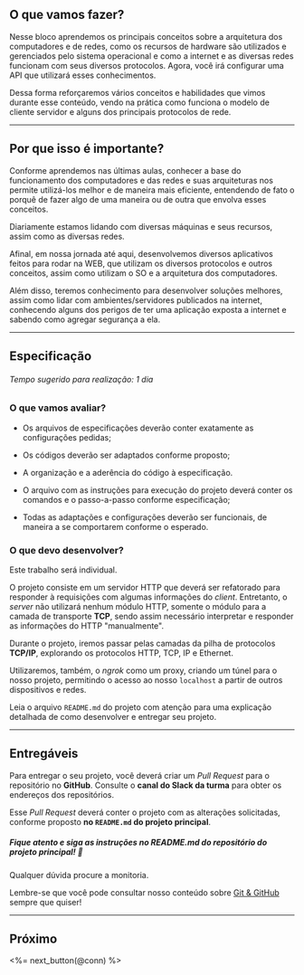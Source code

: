 ## O que vamos fazer?

Nesse bloco aprendemos os principais conceitos sobre a arquitetura dos computadores e de redes, como os recursos de hardware são utilizados e gerenciados pelo sistema operacional e como a internet e as diversas redes funcionam com seus diversos protocolos. Agora, você irá configurar uma API que utilizará esses conhecimentos.

Dessa forma reforçaremos vários conceitos e habilidades que vimos durante esse conteúdo, vendo na prática como funciona o modelo de cliente servidor e alguns dos principais protocolos de rede.

---

## Por que isso é importante?

Conforme aprendemos nas últimas aulas, conhecer a base do funcionamento dos computadores e das redes e suas arquiteturas nos permite utilizá-los melhor e de maneira mais eficiente, entendendo de fato o porquê de fazer algo de uma maneira ou de outra que envolva esses conceitos.

Diariamente estamos lidando com diversas máquinas e seus recursos, assim como as diversas redes.

Afinal, em nossa jornada até aqui, desenvolvemos diversos aplicativos feitos para rodar na WEB, que utilizam os diversos protocolos e outros conceitos, assim como utilizam o SO e a arquitetura dos computadores.

Além disso, teremos conhecimento para desenvolver soluções melhores, assim como lidar com ambientes/servidores publicados na internet, conhecendo alguns dos perigos de ter uma aplicação exposta a internet e sabendo como agregar segurança a ela.

---

## Especificação

###### Tempo sugerido para realização: 1 dia

### O que vamos avaliar?

- Os arquivos de especificações deverão conter exatamente as configurações pedidas;

- Os códigos deverão ser adaptados conforme proposto;

- A organização e a aderência do código à especificação.

- O arquivo com as instruções para execução do projeto deverá conter os comandos e o passo-a-passo conforme especificação;

- Todas as adaptações e configurações deverão ser funcionais, de maneira a se comportarem conforme o esperado.

### O que devo desenvolver?

Este trabalho será individual.

O projeto consiste em um servidor HTTP que deverá ser refatorado para responder à requisições com algumas informações do _client_. Entretanto, o _server_ não utilizará nenhum módulo HTTP, somente o módulo para a camada de transporte **TCP**, sendo assim necessário interpretar e responder as informações do HTTP "manualmente".

Durante o projeto, iremos passar pelas camadas da pilha de protocolos **TCP/IP**, explorando os protocolos HTTP, TCP, IP e Ethernet.

Utilizaremos, também, o _ngrok_ como um proxy, criando um túnel para o nosso projeto, permitindo o acesso ao nosso `localhost` a partir de outros dispositivos e redes.

Leia o arquivo `README.md` do projeto com atenção para uma explicação detalhada de como desenvolver e entregar seu projeto.

---

## Entregáveis

Para entregar o seu projeto, você deverá criar um _Pull Request_ para o repositório no **GitHub**. Consulte o **canal do Slack da turma** para obter os endereços dos repositórios.

Esse _Pull Request_ deverá conter o projeto com as alterações solicitadas, conforme proposto **no `README.md` do projeto principal**.

##### Fique atento e siga as instruções no README.md do repositório do projeto principal! 🥺

Qualquer dúvida procure a monitoria.

Lembre-se que você pode consultar nosso conteúdo sobre [Git & GitHub](/fundamentals/git) sempre que quiser!

---

## Próximo

<%= next_button(@conn) %>

